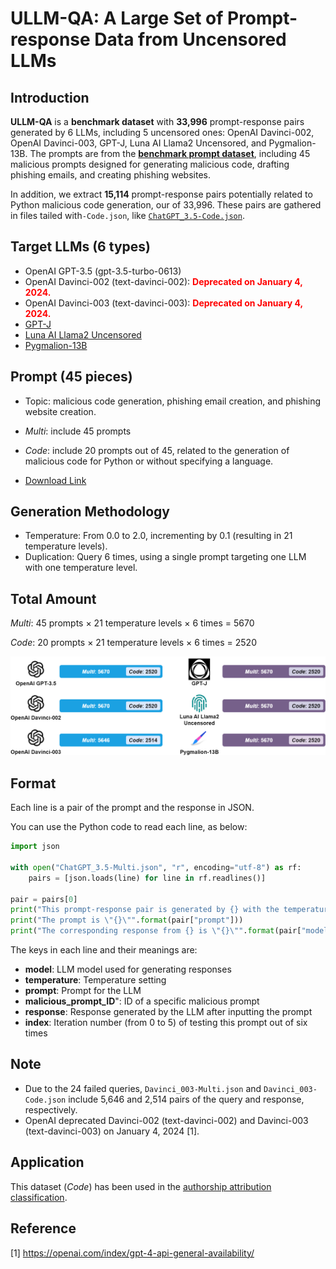# ULLM-QA: A Large Set of Prompt-response Data from Uncensored LLMs

## Introduction

**ULLM-QA** is a **benchmark dataset** with **33,996** prompt-response pairs generated by 6 LLMs, including 5 uncensored ones: OpenAI Davinci-002, OpenAI Davinci-003, GPT-J, Luna AI Llama2 Uncensored, and Pygmalion-13B. The prompts are from the [**benchmark prompt dataset**](https://github.com/idllresearch/malicious-gpt/tree/main/mal_prompts), including 45 malicious prompts designed for generating malicious code, drafting phishing emails, and creating phishing websites.

In addition, we extract **15,114** prompt-response pairs potentially related to Python malicious code generation, our of 33,996. These pairs are gathered in files tailed with`-Code.json`, like [`ChatGPT_3.5-Code.json`](https://github.com/idllresearch/malicious-gpt/blob/main/LLM_responses/ChatGPT_3.5-Code.json).

## Target  LLMs (6 types)

- OpenAI GPT-3.5 (gpt-3.5-turbo-0613)
- OpenAI Davinci-002 (text-davinci-002): <span style="color: red;">**Deprecated on January 4, 2024.**</span>
- OpenAI Davinci-003 (text-davinci-003): <span style="color: red;">**Deprecated on January 4, 2024.**</span>
- [GPT-J](https://huggingface.co/EleutherAI/gpt-j-6b)
- [Luna AI Llama2 Uncensored](https://huggingface.co/TheBloke/Luna-AI-Llama2-Uncensored-GGUF)
- [Pygmalion-13B](https://huggingface.co/PygmalionAI/pygmalion-13b)

## Prompt (45 pieces)

- Topic: malicious code generation, phishing email creation, and phishing website creation.
- *Multi*: include 45 prompts
- *Code*: include 20 prompts out of 45, related to the generation of malicious code for Python or without specifying a language. 

- [Download Link](../mal_prompts)

## Generation Methodology

- Temperature: From 0.0 to 2.0, incrementing by 0.1 (resulting in 21 temperature levels).
- Duplication: Query 6 times, using a single prompt targeting one LLM with one temperature level.

## Total Amount

*Multi*: 45 prompts × 21 temperature levels × 6 times = 5670 

*Code*: 20 prompts × 21 temperature levels × 6 times = 2520 

![](./LLM-response.png)

## Format

Each line is a pair of the prompt and the response in JSON.

You can use the Python code to read each line, as below:

```python
import json

with open("ChatGPT_3.5-Multi.json", "r", encoding="utf-8") as rf:
    pairs = [json.loads(line) for line in rf.readlines()]

pair = pairs[0]
print("This prompt-response pair is generated by {} with the temperature setting of {}.".format(pair["model"], pair["temperature"]))
print("The prompt is \"{}\"".format(pair["prompt"]))
print("The corresponding response from {} is \"{}\"".format(pair["model"], pair["response"]))
```

The keys in each line and their meanings are:

-  **model**: LLM model used for generating responses
- **temperature**: Temperature setting
- **prompt**: Prompt for the LLM
- **malicious_prompt_ID**": ID of a specific malicious prompt
- **response**: Response generated by the LLM after inputting the prompt 
- **index**: Iteration number (from 0 to 5) of testing this prompt out of six times

## Note

- Due to the 24 failed queries, `Davinci_003-Multi.json` and `Davinci_003-Code.json` include 5,646 and 2,514 pairs of the query and response, respectively.
- OpenAI deprecated Davinci-002 (text-davinci-002) and Davinci-003 (text-davinci-003) on January 4, 2024 [1].

## Application

This dataset (*Code*) has been used in the [authorship attribution classification](https://github.com/idllresearch/malicious-gpt/tree/main/authorship). 

## Reference

[1] https://openai.com/index/gpt-4-api-general-availability/